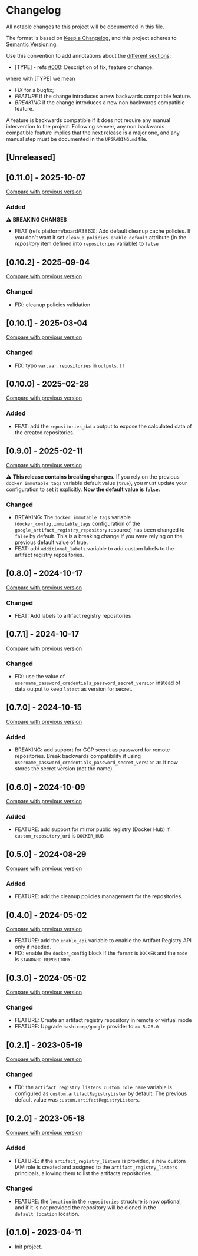 # Changelog

All notable changes to this project will be documented in this file.

The format is based on [Keep a Changelog](https://keepachangelog.com/en/1.0.0/),
and this project adheres to [Semantic Versioning](https://semver.org/spec/v2.0.0.html).

Use this convention to add annotations about the [different sections](https://keepachangelog.com/en/1.0.0/#how):

- [TYPE] - refs [#000](https://gitlab.sparkfabrik.com): Description of fix, feature or change.

where with [TYPE] we mean

- _FIX_ for a bugfix;
- _FEATURE_ if the change introduces a new backwards compatible feature.
- _BREAKING_ if the change introduces a new non backwards compatible feature.

A feature is backwards compatible if it does not require any manual intervention to the project.
Following semver, any non backwards compatible feature implies that the next release is a major one, and any manual step must be documented in the `UPGRADING.md` file.

## [Unreleased]

## [0.11.0] - 2025-10-07

[Compare with previous version](https://github.com/sparkfabrik/terraform-google-gcp-artifact-registry/compare/0.10.2...0.11.0)

### Added

⚠️ **BREAKING CHANGES**

- FEAT (refs platform/board#3863): Add default cleanup cache policies. If you don't want it set `cleanup_policies_enable_default` attribute (in the *repository* item defined into `repositories` variable) to `false`

## [0.10.2] - 2025-09-04

[Compare with previous version](https://github.com/sparkfabrik/terraform-google-gcp-artifact-registry/compare/0.10.1...0.10.2)

### Changed

- FIX: cleanup policies validation

## [0.10.1] - 2025-03-04

[Compare with previous version](https://github.com/sparkfabrik/terraform-google-gcp-artifact-registry/compare/0.10.0...0.10.1)

### Changed

- FIX: typo `var.var.repositories` in `outputs.tf`

## [0.10.0] - 2025-02-28

[Compare with previous version](https://github.com/sparkfabrik/terraform-google-gcp-artifact-registry/compare/0.9.0...0.10.0)

### Added

- FEAT: add the `repositories_data` output to expose the calculated data of the created repositories.

## [0.9.0] - 2025-02-11

[Compare with previous version](https://github.com/sparkfabrik/terraform-google-gcp-artifact-registry/compare/0.8.0...0.9.0)

:warning: **This release contains breaking changes.** If you rely on the previous `docker_immutable_tags` variable default value (`true`), you must update your configuration to set it explicitly. **Now the default value is `false`.**

### Changed

- BREAKING: The `docker_immutable_tags` variable (`docker_config.immutable_tags` configuration of the `google_artifact_registry_repository` resource) has been changed to `false` by default. This is a breaking change if you were relying on the previous default value of true.
- FEAT: add `additional_labels` variable to add custom labels to the artifact registry repositories.

## [0.8.0] - 2024-10-17

[Compare with previous version](https://github.com/sparkfabrik/terraform-google-gcp-artifact-registry/compare/0.7.1...0.8.0)

### Changed

- FEAT: Add labels to artifact registry repositories

## [0.7.1] - 2024-10-17

[Compare with previous version](https://github.com/sparkfabrik/terraform-google-gcp-artifact-registry/compare/0.7.0...0.7.1)

### Changed

- FIX: use the value of `username_password_credentials_password_secret_version` instead of data output to keep `latest` as version for secret.

## [0.7.0] - 2024-10-15

[Compare with previous version](https://github.com/sparkfabrik/terraform-google-gcp-artifact-registry/compare/0.6.0...0.7.0)

### Added

- BREAKING: add support for GCP secret as password for remote repositories. Break backwards compatibility if using `username_password_credentials_password_secret_version` as it now stores the secret version (not the name).

## [0.6.0] - 2024-10-09

[Compare with previous version](https://github.com/sparkfabrik/terraform-google-gcp-artifact-registry/compare/0.5.0...0.6.0)

### Added

- FEATURE: add support for mirror public registry (Docker Hub) if `custom_repository_uri` is `DOCKER_HUB`

## [0.5.0] - 2024-08-29

[Compare with previous version](https://github.com/sparkfabrik/terraform-google-gcp-artifact-registry/compare/0.4.0...0.5.0)

### Added

- FEATURE: add the cleanup policies management for the repositories.

## [0.4.0] - 2024-05-02

[Compare with previous version](https://github.com/sparkfabrik/terraform-google-gcp-artifact-registry/compare/0.3.0...0.4.0)

- FEATURE: add the `enable_api` variable to enable the Artifact Registry API only if needed.
- FIX: enable the `docker_config` block if the `format` is `DOCKER` and the `mode` is `STANDARD_REPOSITORY`.

## [0.3.0] - 2024-05-02

[Compare with previous version](https://github.com/sparkfabrik/terraform-google-gcp-artifact-registry/compare/0.2.1...0.3.0)

### Changed

- FEATURE: Create an artifact registry repository in remote or virtual mode
- FEATURE: Upgrade `hashicorp/google` provider to `>= 5.26.0`

## [0.2.1] - 2023-05-19

[Compare with previous version](https://github.com/sparkfabrik/terraform-google-gcp-artifact-registry/compare/0.2.0...0.2.1)

### Changed

- FIX: the `artifact_registry_listers_custom_role_name` variable is configured as `custom.artifactRegistryLister` by default. The previous default value was `custom.artifactRegistryListers`.

## [0.2.0] - 2023-05-18

[Compare with previous version](https://github.com/sparkfabrik/terraform-google-gcp-artifact-registry/compare/0.1.0...0.2.0)

### Added

- FEATURE: if the `artifact_registry_listers` is provided, a new custom IAM role is created and assigned to the `artifact_registry_listers` principals, allowing them to list the artifacts repositories.

### Changed

- FEATURE: the `location` in the `repositories` structure is now optional, and if it is not provided the repository will be cloned in the `default_location` location.

## [0.1.0] - 2023-04-11

- Init project.
